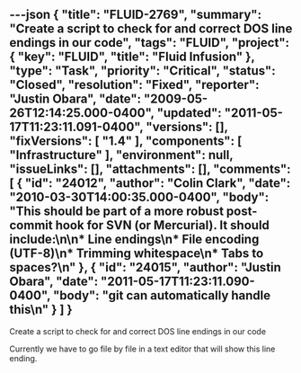 ---json
{
  "title": "FLUID-2769",
  "summary": "Create a script to check for and correct DOS line endings in our code",
  "tags": "FLUID",
  "project": {
    "key": "FLUID",
    "title": "Fluid Infusion"
  },
  "type": "Task",
  "priority": "Critical",
  "status": "Closed",
  "resolution": "Fixed",
  "reporter": "Justin Obara",
  "date": "2009-05-26T12:14:25.000-0400",
  "updated": "2011-05-17T11:23:11.091-0400",
  "versions": [],
  "fixVersions": [
    "1.4"
  ],
  "components": [
    "Infrastructure"
  ],
  "environment": null,
  "issueLinks": [],
  "attachments": [],
  "comments": [
    {
      "id": "24012",
      "author": "Colin Clark",
      "date": "2010-03-30T14:00:35.000-0400",
      "body": "This should be part of a more robust post-commit hook for SVN (or Mercurial). It should include:\n\n* Line endings\n* File encoding (UTF-8)\n* Trimming whitespace\n* Tabs to spaces?\n"
    },
    {
      "id": "24015",
      "author": "Justin Obara",
      "date": "2011-05-17T11:23:11.090-0400",
      "body": "git can automatically handle this\n"
    }
  ]
}
---
Create a script to check for and correct DOS line endings in our code

Currently we have to go file by file in a text editor that will show this line ending.

        
